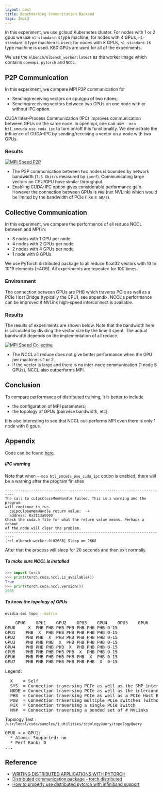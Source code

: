 ```yaml
---
layout: post
title: Benchmarking Communication Backend
tags: [mpi]
---
```


In this experiment, we use gcloud Kubernetes cluster. For nodes with 1 or 2 gpus we use `n1-standard-4` type machine; for nodes with 4 GPUs, `n1-standard-8` type machien is used; for nodes with 8 GPUs, `n1-standard-16` type machine is used. K80 GPUs are used for all of the experiments. 

We use the `mlbench/mlbench_worker:latest` as the worker image which contains `openmpi`, `pytorch` and `NCCL`.

## P2P Communication
In this experiment, we compare MPI P2P communication for 

- Sending/receiving vectors on cpu/gpu of two ndoes;
- Sending/receiving vectors between two GPUs on one node with or without IPC option.

CUDA Inter-Process Communication (IPC) improves communication between GPUs on the same node. In openmpi, one can use `--mca btl_smcuda_use_cuda_ipc` to turn on/off this functionality. We demostrate the influence of CUDA-IPC by sending/receiving a vector on a node with two GPUs. 

### Results
<a href="{{ site.baseurl }}public/images/mpi-speed-p2p.png" data-lightbox="Run" data-title="MPI Speed P2P">
  <img src="{{ site.baseurl }}public/images/mpi-speed-p2p.png" alt="MPI Speed P2P" style="max-width:80%;"/>
</a>

- The P2P communication between two nodes is bounded by network bandwidth (`7.5 Gbit/s` measured by `iperf`). Communicating large vectors on CPU/GPU have similar throughput.
- Enabling CUDA-IPC option gives considerable performance gain. However the connection between GPUs is `PHB` (not NVLink) which would be limited by the bandwidth of PCIe (like `8 GB/s`).

## Collective Communication

In this experiment, we compare the performance of all reduce NCCL between and MPI in:

* 8 nodes with 1 GPU per node
* 4 nodes with 2 GPUs per node
* 2 nodes with 4 GPUs per node
* 1 node with 8 GPUs

We use PyTorch distributed package to all reduce float32 vectors with 10 to 10^9 elements (~4GB). All experiments are repeated for 100 times.

### Environment
The connection between GPUs are PHB which traverss PCIe as well as a PCIe Host Bridge (typically the CPU), see appendix. NCCL's performance can be improved if NVLink high-speed interconnect is available.

### Results
The results of experiments are shown below. Note that the bandwidth here is calculated by dividing the vector size by the time it spent. The actual bandwidth depends on the implementation of all reduce.

<a href="{{ site.baseurl }}public/images/mpi-speed-collective.png" data-lightbox="Run" data-title="MPI Speed Collective">
  <img src="{{ site.baseurl }}public/images/mpi-speed-collective.png" alt="MPI Speed Collective" style="max-width:80%;"/>
</a>

- The NCCL all reduce does not give better performance when the GPU per machine is 1 or 2.
- If the vector is large and there is no inter-node communication (1 node 8 GPUs), NCCL also outperforms MPI.

## Conclusion
To compare performance of distributed training, it is better to include

- the configuration of MPI parameters;
- the topology of GPUs (pairwise bandwidth, etc);

It is also interesting to see that NCCL out-performs MPI even there is only 1 node with 8 gpus.

## Appendix
Code can be found [here](https://github.com/LiamHe/mlbench_benchmarking/tree/master/00-communication-backend).

##### IPC warning
Note that when `--mca btl_smcuda_use_cuda_ipc` option is enabled, there will be a warning after the program finishes

    --------------------------------------------------------------------------
    The call to cuIpcCloseMemHandle failed. This is a warning and the program
    will continue to run.
      cuIpcCloseMemHandle return value:   4
      address: 0x2113a0000
    Check the cuda.h file for what the return value means. Perhaps a reboot
    of the node will clear the problem.
    --------------------------------------------------------------------------
    [rel-mlbench-worker-0:02668] Sleep on 2668

After that the process will sleep for 20 seconds and then exit normally.


##### To make sure NCCL is installed
```python
>>> import torch
>>> print(torch.cuda.nccl.is_available())
True
>>> print(torch.cuda.nccl.version())
2005
```

##### To know the topology of GPUs
```bash
nvidia-smi topo --matrix
```
<pre>
    GPU0    GPU1    GPU2    GPU3    GPU4    GPU5    GPU6    GPU7    CPU Affinity
GPU0     X  PHB PHB PHB PHB PHB PHB PHB 0-15
GPU1    PHB  X  PHB PHB PHB PHB PHB PHB 0-15
GPU2    PHB PHB  X  PHB PHB PHB PHB PHB 0-15
GPU3    PHB PHB PHB  X  PHB PHB PHB PHB 0-15
GPU4    PHB PHB PHB PHB  X  PHB PHB PHB 0-15
GPU5    PHB PHB PHB PHB PHB  X  PHB PHB 0-15
GPU6    PHB PHB PHB PHB PHB PHB  X  PHB 0-15
GPU7    PHB PHB PHB PHB PHB PHB PHB  X  0-15

Legend:

  X    = Self
  SYS  = Connection traversing PCIe as well as the SMP interconnect between NUMA nodes (e.g., QPI/UPI)
  NODE = Connection traversing PCIe as well as the interconnect between PCIe Host Bridges within a NUMA node
  PHB  = Connection traversing PCIe as well as a PCIe Host Bridge (typically the CPU)
  PXB  = Connection traversing multiple PCIe switches (without traversing the PCIe Host Bridge)
  PIX  = Connection traversing a single PCIe switch
  NV#  = Connection traversing a bonded set of # NVLinks
</pre>
Topology Test : `/usr/local/cuda/samples/1_Utilities/topologyQuery/topologyQuery`
<pre>
GPU0 <-> GPU1:
  * Atomic Supported: no
  * Perf Rank: 0
...
</pre>

## Reference
- [WRITING DISTRIBUTED APPLICATIONS WITH PYTORCH](https://pytorch.org/tutorials/intermediate/dist_tuto.html)
- [Distributed communication package - torch.distributed](https://pytorch.org/docs/stable/distributed.html)
- [How to properly use distributed pytorch with infiniband support](https://discuss.pytorch.org/t/how-to-properly-use-distributed-pytorch-with-infiniband-support/10161)